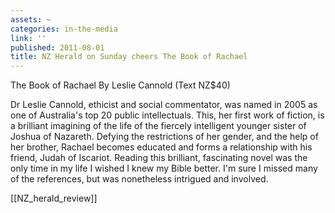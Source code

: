 ```yaml
---
assets: ~
categories: in-the-media
link: ''
published: 2011-08-01
title: NZ Herald on Sunday cheers The Book of Rachael
---
```

The Book of Rachael
By Leslie Cannold (Text NZ$40)

Dr Leslie Cannold, ethicist and social commentator, was named in 2005 as one of Australia's top 20 public intellectuals. This, her first work of fiction, is a brilliant imagining of the life of the fiercely intelligent younger sister of Joshua of Nazareth. Defying the restrictions of her gender, and the help of her brother, Rachael becomes educated and forms a relationship with his friend, Judah of Iscariot. Reading this brilliant, fascinating novel was the only time in my life I wished I knew my Bible better. I'm sure I missed many of the references, but was nonetheless intrigued and involved. 

[[NZ_herald_review]] 